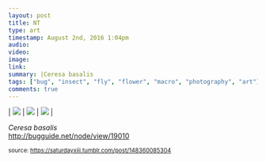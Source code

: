 ```yaml
---
layout: post
title: NT
type: art
timestamp: August 2nd, 2016 1:04pm
audio: 
video: 
image: 
link: 
summary: |Ceresa basalis
tags: ["bug", "insect", "fly", "flower", "macro", "photography", "art"]
comments: true
---
```


| <img src="https://saturdayxiii.github.io/media/148360085304_0.jpg"/> | <img src="https://saturdayxiii.github.io/media/148360085304_1.jpg"/> | <img src="https://saturdayxiii.github.io/media/148360085304_2.jpg"/> |

<i>Ceresa basalis</i><br/>
<a href="http://bugguide.net/node/view/19010" target="_blank">http://bugguide.net/node/view/19010</a>
 
  
<small>source: https://saturdayxiii.tumblr.com/post/148360085304</small>
